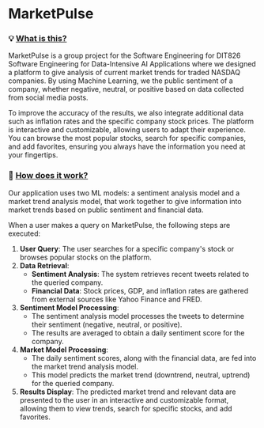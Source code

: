 # MarketPulse

### :bulb: <ins>What is this? </ins>
MarketPulse is a group project for the Software Engineering for DIT826 Software Engineering for Data-Intensive AI Applications where we designed a platform  to give analysis of current market trends for traded NASDAQ companies. By using Machine Learning, we the public sentiment of a company, whether negative, neutral, or positive based on data collected from social media posts. 

To improve the accuracy of the results, we also integrate additional data such as inflation rates and the specific company stock prices. The platform is interactive and customizable, allowing users to adapt their experience. You can browse the most popular stocks, search for specific companies, and add favorites, ensuring you always have the information you need at your fingertips.

### 🧐 <ins>How does it work?</ins>

Our application uses two ML models: a sentiment analysis model and a market trend analysis model, that work together to give information into market trends based on public sentiment and financial data.

When a user makes a query on MarketPulse, the following steps are executed:

1. **User Query**: The user searches for a specific company's stock or browses popular stocks on the platform.
2. **Data Retrieval**: 
    - **Sentiment Analysis**: The system retrieves recent tweets related to the queried company.
    - **Financial Data**: Stock prices, GDP, and inflation rates are gathered from external sources like Yahoo Finance and FRED.
3. **Sentiment Model Processing**:
    - The sentiment analysis model processes the tweets to determine their sentiment (negative, neutral, or positive).
    - The results are averaged to obtain a daily sentiment score for the company.
4. **Market Model Processing**:
    - The daily sentiment scores, along with the financial data, are fed into the market trend analysis model.
    - This model predicts the market trend (downtrend, neutral, uptrend) for the queried company.
5. **Results Display**: The predicted market trend and relevant data are presented to the user in an interactive and customizable format, allowing them to view trends, search for specific stocks, and add favorites.


